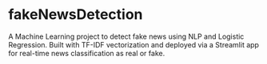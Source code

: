 # fakeNewsDetection
A Machine Learning project to detect fake news using NLP and Logistic Regression. Built with TF-IDF vectorization and deployed via a Streamlit app for real-time news classification as real or fake.
